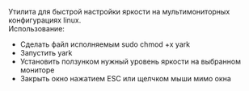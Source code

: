 Утилита для быстрой настройки яркости на мультимониторных конфигурациях linux. </br>
Использование:
  * Сделать файл исполняемым sudo chmod +x yark
  * Запустить yark
  * Установить ползунком нужный уровень яркости на выбранном мониторе
  * Закрыть окно нажатием ESC или щелчком мыши мимо окна
